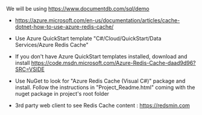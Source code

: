 We will be using https://www.documentdb.com/sql/demo

+ https://azure.microsoft.com/en-us/documentation/articles/cache-dotnet-how-to-use-azure-redis-cache/
+ Use Azure QuickStart template
   "C#/Cloud/QuickStart/Data Services/Azure Redis Cache" 
+ If you don't have Azure QuickStart templates installed, download and install  https://code.msdn.microsoft.com/Azure-Redis-Cache-daad9d96?SRC=VSIDE 
+ Use NuGet to look for  "Azure Redis Cache (Visual C#)" package and install. Follow the instructions in "Project_Readme.html" 
coming with the nuget package in project's root folder

+ 3rd party web client to see Redis Cache content : https://redsmin.com
